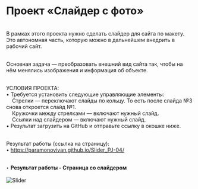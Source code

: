 # Проект «Слайдер с фото»
<br>
В рамках этого проекта нужно сделать слайдер для сайта по макету. Это автономная часть, которую можно в дальнейшем внедрить в рабочий сайт.<br><br>

Основная задача — преобразовать внешний вид сайта так, чтобы на нём менялись изображения и информация об объекте.<br><br>

УСЛОВИЯ ПРОЕКТА:<br>
• Требуется установить следующие управляющие элементы:<br>
&nbsp;&nbsp;&nbsp; Стрелки — переключают слайды по кольцу. То есть после слайда №3 снова откроется слайд №1.<br>
&nbsp;&nbsp;&nbsp; Кружочки между стрелками — включают нужный слайд.<br>
&nbsp;&nbsp;&nbsp; Ссылки над слайдером — включают нужный слайд.<br>
• Результат загрузить на GitHub и отправьте ссылку в окошке ниже.<br><br>

Результат работы (ссылка на страницу):<br>
• https://paramonovivan.github.io/Slider_PJ-04/<br><br>


‣ <b>Результат работы - Страница со слайдером</b><br><br>
![Slider](https://github.com/ParamonovIvan/Slider_PJ-04/assets/131868856/5c404d9a-fd09-4861-9b7d-122a9882942c)

